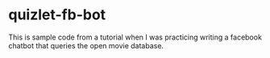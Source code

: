 # quizlet-fb-bot

This is sample code from a tutorial when I was practicing writing a facebook chatbot that queries the open movie database.
